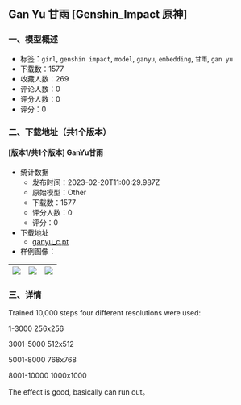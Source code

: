## Gan Yu 甘雨 [Genshin_Impact 原神]
### 一、模型概述

- 标签：`girl`, `genshin impact`, `model`, `ganyu`, `embedding`, `甘雨`, `gan yu`
- 下载数：1577
- 收藏人数：269
- 评论人数：0
- 评分人数：0
- 评分：0

### 二、下载地址（共1个版本）

#### [版本1/共1个版本] GanYu甘雨

- 统计数据
  - 发布时间：2023-02-20T11:00:29.987Z
  - 原始模型：Other
  - 下载数：1577
  - 评分人数：0
  - 评分：0
- 下载地址
  - [ganyu_c.pt](https://civitai.com/api/download/models/13039)
- 样例图像：

| <img src="https://image.civitai.com/xG1nkqKTMzGDvpLrqFT7WA/37218eff-27a1-4292-ccd0-163f6dd21600/width=450/125787.jpeg" /> | <img src="https://image.civitai.com/xG1nkqKTMzGDvpLrqFT7WA/1f563ecd-f2e2-4363-dc9a-ce0cdec5d200/width=450/125789.jpeg" /> | <img src="https://image.civitai.com/xG1nkqKTMzGDvpLrqFT7WA/6a09eefb-60a0-406b-52ce-f98234f53400/width=450/125788.jpeg" /> |
| ---- | ---- | ---- |


### 三、详情
<p>Trained 10,000 steps four different resolutions were used:</p><p>1-3000  256x256</p><p>3001-5000  512x512</p><p>5001-8000  768x768</p><p>8001-10000  1000x1000</p><p>The effect is good, basically can run out。</p>